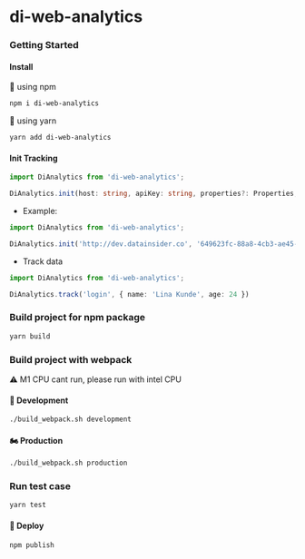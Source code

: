 # di-web-analytics

### Getting Started

#### Install

🥰 using npm

```bash
npm i di-web-analytics
```

🏺 using yarn

```bash
yarn add di-web-analytics
```

#### Init Tracking

```ts
import DiAnalytics from 'di-web-analytics';

DiAnalytics.init(host: string, apiKey: string, properties?: Properties, isDisable?: boolean);
```

+ Example:

```ts
import DiAnalytics from 'di-web-analytics';

DiAnalytics.init('http://dev.datainsider.co', '649623fc-88a8-4cb3-ae45-73cadf659987', {}, false);
```

+ Track data

```ts
import DiAnalytics from 'di-web-analytics';

DiAnalytics.track('login', { name: 'Lina Kunde', age: 24 })
```

### Build project for npm package

```bash
yarn build
```

### Build project with webpack

⚠️ M1 CPU cant run, please run with intel CPU

#### 🛵 Development

```bash
./build_webpack.sh development
```

#### 🏍️ Production

```bash
./build_webpack.sh production
```

### Run test case

```bash
yarn test
```

#### 🚀 Deploy

```bash
npm publish
```

